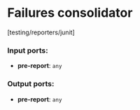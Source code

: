 # Failures consolidator

[testing/reporters/junit]

### Input ports:

* __pre-report__: `any`


### Output ports:

* __pre-report__: `any`



